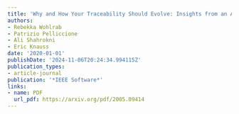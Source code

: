 ```yaml
---
title: 'Why and How Your Traceability Should Evolve: Insights from an Automotive Supplier'
authors:
- Rebekka Wohlrab
- Patrizio Pelliccione
- Ali Shahrokni
- Eric Knauss
date: '2020-01-01'
publishDate: '2024-11-06T20:24:34.994115Z'
publication_types:
- article-journal
publication: '*IEEE Software*'
links:
- name: PDF
  url_pdf: https://arxiv.org/pdf/2005.09414
---
```

